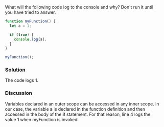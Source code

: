What will the following code log to the console and why? Don't run it until you have tried to answer.

```JavaScript
function myFunction() {
  let a = 1;

  if (true) {
    console.log(a);
  }
}

myFunction();
```

### Solution
The code logs 1.

### Discussion
Variables declared in an outer scope can be accessed in any inner scope. In our case, the variable a is declared in the function definition and then accessed in the body of the if statement. For that reason, line 4 logs the value 1 when myFunction is invoked.
